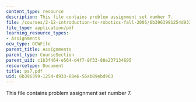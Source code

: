 ```yaml
---
content_type: resource
description: This file contains problem assignment set number 7.
file: /courses/2-12-introduction-to-robotics-fall-2005/6b3963991254d93388e656ab89ebd963_ps7.pdf
file_type: application/pdf
learning_resource_types:
- Assignments
ocw_type: OCWFile
parent_title: Assignments
parent_type: CourseSection
parent_uid: c1b3f464-e564-d4f7-8f33-88e237134695
resourcetype: Document
title: ps7.pdf
uid: 6b396399-1254-d933-88e6-56ab89ebd963
---
```

This file contains problem assignment set number 7.

